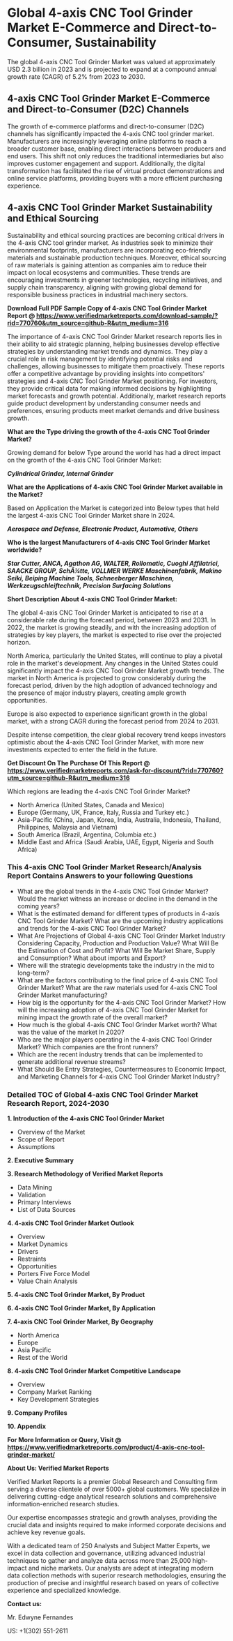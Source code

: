 <h1>Global 4-axis CNC Tool Grinder Market E-Commerce and Direct-to-Consumer, Sustainability</h1><p class=""><p>The global 4-axis CNC Tool Grinder Market was valued at approximately USD 2.3 billion in 2023 and is projected to expand at a compound annual growth rate (CAGR) of 5.2% from 2023 to 2030.</p><h2>4-axis CNC Tool Grinder Market E-Commerce and Direct-to-Consumer (D2C) Channels</h2><p>The growth of e-commerce platforms and direct-to-consumer (D2C) channels has significantly impacted the 4-axis CNC tool grinder market. Manufacturers are increasingly leveraging online platforms to reach a broader customer base, enabling direct interactions between producers and end users. This shift not only reduces the traditional intermediaries but also improves customer engagement and support. Additionally, the digital transformation has facilitated the rise of virtual product demonstrations and online service platforms, providing buyers with a more efficient purchasing experience.</p><h2>4-axis CNC Tool Grinder Market Sustainability and Ethical Sourcing</h2><p>Sustainability and ethical sourcing practices are becoming critical drivers in the 4-axis CNC tool grinder market. As industries seek to minimize their environmental footprints, manufacturers are incorporating eco-friendly materials and sustainable production techniques. Moreover, ethical sourcing of raw materials is gaining attention as companies aim to reduce their impact on local ecosystems and communities. These trends are encouraging investments in greener technologies, recycling initiatives, and supply chain transparency, aligning with growing global demand for responsible business practices in industrial machinery sectors.</p></p><p class=""><strong>Download Full PDF Sample Copy of 4-axis CNC Tool Grinder Market Report @ <a href="https://www.verifiedmarketreports.com/download-sample/?rid=770760&utm_source=github-R&utm_medium=316" target="_blank">https://www.verifiedmarketreports.com/download-sample/?rid=770760&utm_source=github-R&utm_medium=316</a></strong></p><p>The importance of&nbsp;4-axis CNC Tool Grinder Market research reports lies in their ability to aid strategic planning, helping businesses develop effective strategies by understanding market trends and dynamics. They play a crucial role in risk management by identifying potential risks and challenges, allowing businesses to mitigate them proactively. These reports offer a competitive advantage by providing insights into competitors' strategies and 4-axis CNC Tool Grinder Market positioning. For investors, they provide critical data for making informed decisions by highlighting market forecasts and growth potential. Additionally, market research reports guide product development by understanding consumer needs and preferences, ensuring products meet market demands and drive business growth.</p><p><strong>What are the&nbsp;Type driving the growth of the 4-axis CNC Tool Grinder Market?</strong></p><p id="" class="">Growing demand for below Type around the world has had a direct impact on the growth of the 4-axis CNC Tool Grinder Market:</p><p class=""><em><strong>Cylindrical Grinder, Internal Grinder</strong></em></p><p class=""><strong>What are the&nbsp;Applications&nbsp;of 4-axis CNC Tool Grinder Market available in the Market?</strong></p><p id="" class="">Based on Application the Market is categorized into Below types that held the largest 4-axis CNC Tool Grinder Market share In 2024.</p><p class=""><em><strong>Aerospace and Defense, Electronic Product, Automotive, Others</strong></em></p><p class=""><strong>Who is the largest Manufacturers of 4-axis CNC Tool Grinder Market worldwide?</strong></p><p><em><strong>Star Cutter, ANCA, Agathon AG, WALTER, Rollomatic, Cuoghi Affilatrici, SAACKE GROUP, SchÃ¼tte, VOLLMER WERKE Maschinenfabrik, Makino Seiki, Beiping Machine Tools, Schneeberger Maschinen, Werkzeugschleiftechnik, Precision Surfacing Solutions</strong></em></p><p id="" class=""><strong>Short Description About 4-axis CNC Tool Grinder Market:</strong></p><p>The global 4-axis CNC Tool Grinder Market is anticipated to rise at a considerable rate during the forecast period, between 2023 and 2031. In 2022, the market is growing steadily, and with the increasing adoption of strategies by key players, the market is expected to rise over the projected horizon.</p><p>North America, particularly the United States, will continue to play a pivotal role in the market's development. Any changes in the United States could significantly impact the 4-axis CNC Tool Grinder Market growth trends. The market in North America is projected to grow considerably during the forecast period, driven by the high adoption of advanced technology and the presence of major industry players, creating ample growth opportunities.</p><p>Europe is also expected to experience significant growth in the global market, with a strong CAGR during the forecast period from 2024 to 2031.</p><p>Despite intense competition, the clear global recovery trend keeps investors optimistic about the 4-axis CNC Tool Grinder Market, with more new investments expected to enter the field in the future.</p><p id="" class=""><strong>Get Discount On The Purchase Of This Report @ <a href="https://www.verifiedmarketreports.com/ask-for-discount/?rid=770760?utm_source=github-R&utm_medium=316" target="_blank">https://www.verifiedmarketreports.com/ask-for-discount/?rid=770760?utm_source=github-R&utm_medium=316</a></strong></p><p class="">Which regions are leading the 4-axis CNC Tool Grinder Market?</p><ul><li>North America (United States, Canada and Mexico)</li><li>Europe (Germany, UK, France, Italy, Russia and Turkey etc.)</li><li>Asia-Pacific (China, Japan, Korea, India, Australia, Indonesia, Thailand, Philippines, Malaysia and Vietnam)</li><li>South America (Brazil, Argentina, Columbia etc.)</li><li>Middle East and Africa (Saudi Arabia, UAE, Egypt, Nigeria and South Africa)</li></ul><h3 id="" class="">This 4-axis CNC Tool Grinder Market Research/Analysis Report Contains Answers to your following Questions</h3><ul><li>What are the global trends in the 4-axis CNC Tool Grinder Market? Would the market witness an increase or decline in the demand in the coming years?</li><li>What is the estimated demand for different types of products in 4-axis CNC Tool Grinder Market? What are the upcoming industry applications and trends for the 4-axis CNC Tool Grinder Market?</li><li>What Are Projections of Global 4-axis CNC Tool Grinder Market Industry Considering Capacity, Production and Production Value? What Will Be the Estimation of Cost and Profit? What Will Be Market Share, Supply and Consumption? What about imports and Export?</li><li>Where will the strategic developments take the industry in the mid to long-term?</li><li>What are the factors contributing to the final price of 4-axis CNC Tool Grinder Market? What are the raw materials used for 4-axis CNC Tool Grinder Market manufacturing?</li><li>How big is the opportunity for the 4-axis CNC Tool Grinder Market? How will the increasing adoption of 4-axis CNC Tool Grinder Market for mining impact the growth rate of the overall market?</li><li>How much is the global 4-axis CNC Tool Grinder Market worth? What was the value of the market In 2020?</li><li>Who are the major players operating in the 4-axis CNC Tool Grinder Market? Which companies are the front runners?</li><li>Which are the recent industry trends that can be implemented to generate additional revenue streams?</li><li>What Should Be Entry Strategies, Countermeasures to Economic Impact, and Marketing Channels for 4-axis CNC Tool Grinder Market Industry?</li></ul><h3 id="" class="">Detailed TOC of Global 4-axis CNC Tool Grinder Market Research Report, 2024-2030</h3><p id="" class=""><strong>1. Introduction of the 4-axis CNC Tool Grinder Market</strong></p><ul><li>Overview of the Market</li><li>Scope of Report</li><li>Assumptions</li></ul><p id="" class=""><strong>2. Executive Summary</strong></p><p id="" class=""><strong>3. Research Methodology of Verified Market Reports</strong></p><ul><li>Data Mining</li><li>Validation</li><li>Primary Interviews</li><li>List of Data Sources</li></ul><p id="" class=""><strong>4. 4-axis CNC Tool Grinder Market Outlook</strong></p><ul><li>Overview</li><li>Market Dynamics</li><li>Drivers</li><li>Restraints</li><li>Opportunities</li><li>Porters Five Force Model</li><li>Value Chain Analysis</li></ul><p id="" class=""><strong>5. 4-axis CNC Tool Grinder Market, By Product</strong></p><p id="" class=""><strong>6. 4-axis CNC Tool Grinder Market, By Application</strong></p><p id="" class=""><strong>7. 4-axis CNC Tool Grinder Market, By Geography</strong></p><ul><li>North America</li><li>Europe</li><li>Asia Pacific</li><li>Rest of the World</li></ul><p id="" class=""><strong>8. 4-axis CNC Tool Grinder Market Competitive Landscape</strong></p><ul><li>Overview</li><li>Company Market Ranking</li><li>Key Development Strategies</li></ul><p id="" class=""><strong>9. Company Profiles</strong></p><p id="" class=""><strong>10. Appendix</strong></p><p id="" class=""><strong>For More Information or Query, Visit @ <a href="https://www.verifiedmarketreports.com/product/4-axis-cnc-tool-grinder-market/" target="_blank">https://www.verifiedmarketreports.com/product/4-axis-cnc-tool-grinder-market/</a></strong></p><p id="" class=""><strong>About Us: Verified Market Reports</strong></p><p id="" class="">Verified Market Reports is a premier Global Research and Consulting firm serving a diverse clientele of over 5000+ global customers. We specialize in delivering cutting-edge analytical research solutions and comprehensive information-enriched research studies.</p><p id="" class="">Our expertise encompasses strategic and growth analyses, providing the crucial data and insights required to make informed corporate decisions and achieve key revenue goals.</p><p id="" class="">With a dedicated team of 250 Analysts and Subject Matter Experts, we excel in data collection and governance, utilizing advanced industrial techniques to gather and analyze data across more than 25,000 high-impact and niche markets. Our analysts are adept at integrating modern data collection methods with superior research methodologies, ensuring the production of precise and insightful research based on years of collective experience and specialized knowledge.</p><p id="" class=""><strong>Contact us:</strong></p><p id="" class="">Mr. Edwyne Fernandes</p><p id="" class="">US: +1(302) 551-2611</p>